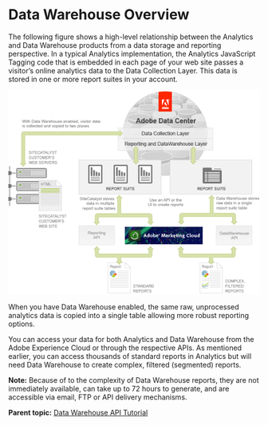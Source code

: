 # Data Warehouse Overview

 

The following figure shows a high-level relationship between the Analytics and Data Warehouse products from a data storage and reporting perspective. In a typical Analytics implementation, the Analytics JavaScript Tagging code that is embedded in each page of your web site passes a visitor’s online analytics data to the Data Collection Layer. This data is stored in one or more report suites in your account.

![](graphics/dwrep002.png)

When you have Data Warehouse enabled, the same raw, unprocessed analytics data is copied into a single table allowing more robust reporting options.

You can access your data for both Analytics and Data Warehouse from the Adobe Experience Cloud or through the respective APIs. As mentioned earlier, you can access thousands of standard reports in Analytics but will need Data Warehouse to create complex, filtered (segmented) reports.

**Note:** Because of to the complexity of Data Warehouse reports, they are not immediately available, can take up to 72 hours to generate, and are accessible via email, FTP or API delivery mechanisms.

**Parent topic:** [Data Warehouse API Tutorial](c_data_warehouse_API_tutorial.md)

